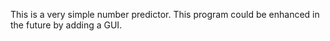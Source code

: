 This is a very simple number predictor. This program could be enhanced in the future by adding a GUI.
